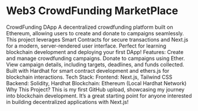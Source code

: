 # Web3 CrowdFunding MarketPlace
 CrowdFunding DApp A decentralized crowdfunding platform built on Ethereum, allowing users to create and donate to campaigns seamlessly. This project leverages Smart Contracts for secure transactions and Next.js for a modern, server-rendered user interface. Perfect for learning blockchain development and deploying your first DApp!  Features: Create and manage crowdfunding campaigns.  Donate to campaigns using Ether.  View campaign details, including targets, deadlines, and funds collected.  Built with Hardhat for smart contract development and ethers.js for blockchain interactions.  Tech Stack: Frontend: Next.js, Tailwind CSS  Backend: Solidity, Hardhat  Blockchain: Ethereum (Local Hardhat Network)  Why This Project? This is my first GitHub upload, showcasing my journey into blockchain development. It’s a great starting point for anyone interested in building decentralized applications with Next.js!
